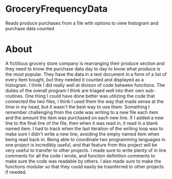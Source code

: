 # GroceryFrequencyData
 Reads produce purchases from a file with options to view histogram and purchase data counted

# About
 A fictitious grocery store company is rearranging their produce section and they need to know the purchase data day to day to know what produce is the most popular. They have the data in a text document in a form of a list of every item bought, but they needed it counted and displayed as a histogram. I think I did really well at divison of code between functions. The duties of the overall program I think are triaged well into their own sub-routines. One thing I could have done better was utilizing the code that connected the two files, I think I used them the way that made sense at the time in my head, but it wasn't the best way to use them.
 Something I remember challenging from the code was writing to a new file each item and the amount the item was purchased on each new line. If I added a new line to the final line of the file, then when it was read in, it read in a blank named item. I had to track when the last iteration of the writing loop was to make sure I didn't write a new line, avoiding the empty named item when being read back in. Being able to coordinate two programming languages in one project is incredibly useful, and that feature from this project will be very useful to transfer to other projects. I made sure to write plenty of in line comments for all the code I wrote, and function definition comments to make sure the code was readable by others. I also made sure to make the functions modular so that they could easily be trasnferred to other projects if needed.
